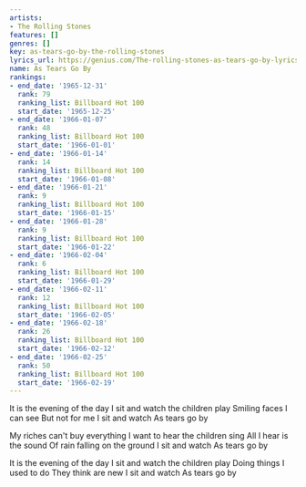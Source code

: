 ```yaml
---
artists:
- The Rolling Stones
features: []
genres: []
key: as-tears-go-by-the-rolling-stones
lyrics_url: https://genius.com/The-rolling-stones-as-tears-go-by-lyrics
name: As Tears Go By
rankings:
- end_date: '1965-12-31'
  rank: 79
  ranking_list: Billboard Hot 100
  start_date: '1965-12-25'
- end_date: '1966-01-07'
  rank: 48
  ranking_list: Billboard Hot 100
  start_date: '1966-01-01'
- end_date: '1966-01-14'
  rank: 14
  ranking_list: Billboard Hot 100
  start_date: '1966-01-08'
- end_date: '1966-01-21'
  rank: 9
  ranking_list: Billboard Hot 100
  start_date: '1966-01-15'
- end_date: '1966-01-28'
  rank: 9
  ranking_list: Billboard Hot 100
  start_date: '1966-01-22'
- end_date: '1966-02-04'
  rank: 6
  ranking_list: Billboard Hot 100
  start_date: '1966-01-29'
- end_date: '1966-02-11'
  rank: 12
  ranking_list: Billboard Hot 100
  start_date: '1966-02-05'
- end_date: '1966-02-18'
  rank: 26
  ranking_list: Billboard Hot 100
  start_date: '1966-02-12'
- end_date: '1966-02-25'
  rank: 50
  ranking_list: Billboard Hot 100
  start_date: '1966-02-19'
---
```

It is the evening of the day
I sit and watch the children play
Smiling faces I can see
But not for me
I sit and watch
As tears go by


My riches can't buy everything
I want to hear the children sing
All I hear is the sound
Of rain falling on the ground
I sit and watch
As tears go by


It is the evening of the day
I sit and watch the children play
Doing things I used to do
They think are new
I sit and watch
As tears go by
